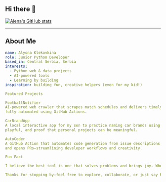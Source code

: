 ## Hi there 👋

[![Alena's GitHub stats](https://github-readme-stats.vercel.app/api?username=AlyonaKlekovkina&show_icons=true&theme=dark)](https://github.com/anuraghazra/github-readme-stats)

---

##  About Me

```yaml
name: Alyona Klekovkina
role: Junior Python Developer
based_in: Central Serbia, Serbia
interests:
  - Python web & data projects
  - AI-powered tools
  - Learning by building
inspiration: building fun, creative helpers (even for my kid!)

Featured Projects

FootballNotifier
AI-powered web crawler that scrapes match schedules and delivers timely notifications via email or preferred channels (Telegram, Slack),
fully automated using GitHub Actions.

CarBrandApp
A local interactive app for my son to practice naming car brands using OpenAI Whisper voice recognition—simple,
playful, and proof that personal projects can be meaningful.

AutoCoder
A GitHub Action that automates code generation from issue descriptions using ChatGPT
and opens PRs—streamlining developer workflows and creativity.

Fun Fact

I believe the best tool is one that solves problems and brings joy. Whether it's teaching, coding, or innovating—I'm in it with passion.

Thanks for stopping by—feel free to explore, collaborate, or just say hello! 😊

